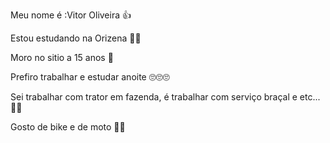 Meu nome é :Vitor Oliveira 👍

Estou estudando na Orizena 🤦‍♂️

Moro no sitio a 15 anos 🥱

Prefiro trabalhar e estudar anoite 🙄🙄🙄

Sei trabalhar com trator em  fazenda, é trabalhar com serviço braçal e etc...🦾🦾

Gosto de bike e de moto 🤫🤫
